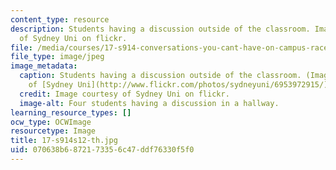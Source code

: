 ```yaml
---
content_type: resource
description: Students having a discussion outside of the classroom. Image courtesy
  of Sydney Uni on flickr.
file: /media/courses/17-s914-conversations-you-cant-have-on-campus-race-ethnicity-gender-and-identity-spring-2012/070638b6872173356c47ddf76330f5f0_17-s914s12-th.jpg
file_type: image/jpeg
image_metadata:
  caption: Students having a discussion outside of the classroom. (Image courtesy
    of [Sydney Uni](http://www.flickr.com/photos/sydneyuni/6953972915/) on Flickr.)
  credit: Image courtesy of Sydney Uni on flickr.
  image-alt: Four students having a discussion in a hallway.
learning_resource_types: []
ocw_type: OCWImage
resourcetype: Image
title: 17-s914s12-th.jpg
uid: 070638b6-8721-7335-6c47-ddf76330f5f0
---
```

